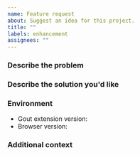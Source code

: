 ```yaml
---
name: Feature request
about: Suggest an idea for this project.
title: ""
labels: enhancement
assignees: ""
---
```


### Describe the problem

<!-- A clear and concise description of what the problem is. Ex. I'm always
     frustrated when [...] -->

### Describe the solution you'd like

<!-- A clear and concise description of what you want to happen. -->

### Environment

- Gout extension version<!-- e.g. 0.10.0 -->:
- Browser version<!-- e.g. Chrome 120.0.6099.199, Firefox 121.0 -->:

### Additional context

<!-- Add any other context or screenshots about the feature request here. -->
